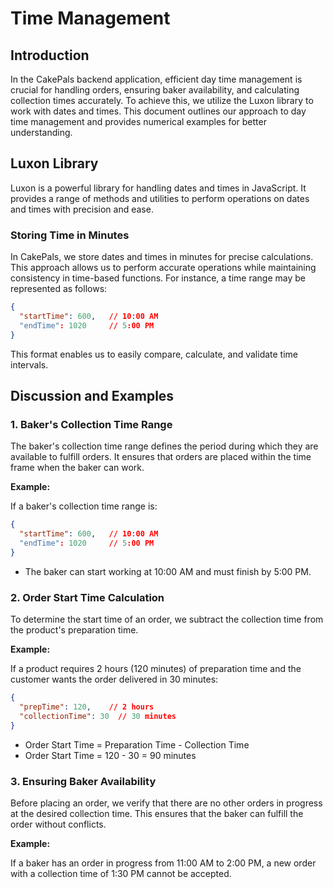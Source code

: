 # Time Management

## Introduction

In the CakePals backend application, efficient day time management is crucial for handling orders, ensuring baker availability, and calculating collection times accurately. To achieve this, we utilize the Luxon library to work with dates and times. This document outlines our approach to day time management and provides numerical examples for better understanding.

## Luxon Library

Luxon is a powerful library for handling dates and times in JavaScript. It provides a range of methods and utilities to perform operations on dates and times with precision and ease.

### Storing Time in Minutes

In CakePals, we store dates and times in minutes for precise calculations. This approach allows us to perform accurate operations while maintaining consistency in time-based functions. For instance, a time range may be represented as follows:

```json
{
  "startTime": 600,   // 10:00 AM
  "endTime": 1020     // 5:00 PM
}
```

This format enables us to easily compare, calculate, and validate time intervals.

## Discussion and Examples

### 1. Baker's Collection Time Range

The baker's collection time range defines the period during which they are available to fulfill orders. It ensures that orders are placed within the time frame when the baker can work.

**Example:**

If a baker's collection time range is:

```json
{
  "startTime": 600,   // 10:00 AM
  "endTime": 1020     // 5:00 PM
}
```

- The baker can start working at 10:00 AM and must finish by 5:00 PM.

### 2. Order Start Time Calculation

To determine the start time of an order, we subtract the collection time from the product's preparation time.

**Example:**

If a product requires 2 hours (120 minutes) of preparation time and the customer wants the order delivered in 30 minutes:

```json
{
  "prepTime": 120,    // 2 hours
  "collectionTime": 30  // 30 minutes
}
```

- Order Start Time = Preparation Time - Collection Time
- Order Start Time = 120 - 30 = 90 minutes

### 3. Ensuring Baker Availability

Before placing an order, we verify that there are no other orders in progress at the desired collection time. This ensures that the baker can fulfill the order without conflicts.

**Example:**

If a baker has an order in progress from 11:00 AM to 2:00 PM, a new order with a collection time of 1:30 PM cannot be accepted.
